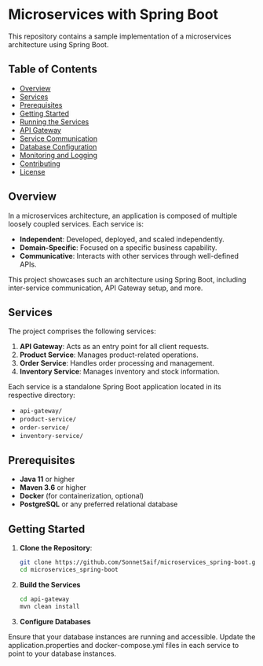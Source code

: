 # Microservices with Spring Boot

This repository contains a sample implementation of a microservices architecture using Spring Boot.

## Table of Contents

- [Overview](#overview)
- [Services](#services)
- [Prerequisites](#prerequisites)
- [Getting Started](#getting-started)
- [Running the Services](#running-the-services)
- [API Gateway](#api-gateway)
- [Service Communication](#service-communication)
- [Database Configuration](#database-configuration)
- [Monitoring and Logging](#monitoring-and-logging)
- [Contributing](#contributing)
- [License](#license)

## Overview

In a microservices architecture, an application is composed of multiple loosely coupled services. Each service is:

- **Independent**: Developed, deployed, and scaled independently.
- **Domain-Specific**: Focused on a specific business capability.
- **Communicative**: Interacts with other services through well-defined APIs.

This project showcases such an architecture using Spring Boot, including inter-service communication, API Gateway setup, and more.

## Services

The project comprises the following services:

1. **API Gateway**: Acts as an entry point for all client requests.
2. **Product Service**: Manages product-related operations.
3. **Order Service**: Handles order processing and management.
4. **Inventory Service**: Manages inventory and stock information.

Each service is a standalone Spring Boot application located in its respective directory:

- `api-gateway/`
- `product-service/`
- `order-service/`
- `inventory-service/`

## Prerequisites

- **Java 11** or higher
- **Maven 3.6** or higher
- **Docker** (for containerization, optional)
- **PostgreSQL** or any preferred relational database

## Getting Started

1. **Clone the Repository**:

   ```bash
   git clone https://github.com/SonnetSaif/microservices_spring-boot.git
   cd microservices_spring-boot


2. **Build the Services**

   ```bash
   cd api-gateway
   mvn clean install


3. **Configure Databases**

Ensure that your database instances are running and accessible. Update the application.properties and docker-compose.yml files in each service to point to your database instances.

